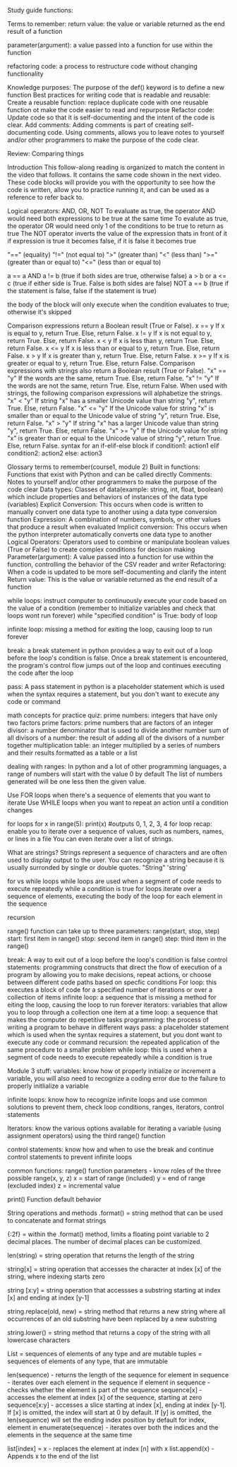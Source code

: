 Study guide functions: 

Terms to remember: 
return value: the value or variable returned as the end result of a function

parameter(argument): a value passed into a function for use within the function

refactoring code: a process to restructure code without changing functionality


Knowledge purposes:
The purpose of the def() keyword is to define a new function
Best practices for writing code that is readable and reusable: 
Create a reusable function: replace duplicate code with one reusable function ot make the code easier to read and repurpose
Refactor code: Update code so that it is self-documenting and the intent of the code is clear.
Add comments: Adding comments is part of creating self-documenting code. Using comments, allows you to leave notes to yourself and/or other programmers to make the purpose of the code clear. 


Review: Comparing things

Introduction
This follow-along reading is organized to match the content in the video that follows. It contains the same code shown in the next video. These code blocks will provide you with the opportunity to see how the code is written, allow you to practice running it, and can be used as a reference to refer back to. 

Logical operators: AND, OR, NOT
To evaluate as true, the operator AND would need both expressions to be true at the same time
To evalute as true, the operator OR would need only 1 of the conditions to be true to return as true
The NOT operator inverts the value of the expression thats in front of it
if expression is true it becomes false, if it is false it becomes true

"==" (equality)
"!=" (not equal to) 
">" (greater than)
"<" (less than)
">=" (greater than or equal to)
"<=" (less than or equal to) 

a == a AND a != b (true if both sides are true, otherwise false)
a > b or a <= c (true if either side is True. False is both sides are false)
NOT a == b (true if the statement is false, false if the statement is true) 

the body of the block will only execute when the condition evaluates to true; otherwise it's skipped

Comparison expressions return a Boolean result (True or False). 
x == y        If x is equal to y, return True. Else, return False.
x != y         If x is not equal to y, return True. Else, return False.
x < y          If x is less than y, return True. Else, return False.
x <= y        If x is less than or equal to y, return True. Else, return False.
x > y          If x is greater than y, return True. Else, return False.
x >= y        If x is greater or equal to y, return True. Else, return False.
Comparison expressions with strings also return a Boolean result (True or False).
"x" == "y"  If the words are the same, return True. Else, return False.
"x" != "y"   If the words are not the same, return True. Else, return False.
When used with strings, the following comparison expressions will alphabetize the strings.
"x" < "y"   	If string "x"  has a smaller Unicode value than string "y", return True.  Else, return False.
"x" <= "y" 	If the Unicode value for string "x" is smaller than or equal to the Unicode value of string "y", return True. Else, return False.
"x" > "y"    	If string "x" has a larger Unicode value than string "y", return True. Else, return False.
"x" >= "y"  	If the Unicode value for string "x" is greater than or equal to the Unicode value of string "y", return True. Else, return False.
syntax for an if-elif-else block
if condition1: 
    action1
elif condition2: 
    action2
else:
    action3

Glossary terms to remember(course1, module 2) 
Built in functions: Functions that exist with Python and can be called directly
Comments: Notes to yourself and/or other programmers to make the purpose of the code clear
Data types: Classes of data(example: string, int, float, boolean) which include properties and behaviors of instances of the data type (variables)
Explicit Conversion: This occurs when code is written to manually convert one data type to another using a data type conversion function
Expression: A combination of numbers, symbols, or other values that produce a result when evaluated
Implicit conversion: This occurs when the python interpreter automatically converts one data type to another
Logical Operators: Operators used to combine or manipulate boolean values (True or False) to create complex conditions for decision making
Parameter(argument): A value passed into a function for use within the function, controlling the behavior of the CSV reader and writer
Refactoring: When a code is updated to be more self-documenting and clarify the intent
Return value: This is the value or variable returned as the end result of a function

while loops: instruct computer to continuously execute your code based on the value of a condition
(remember to initialize variables and check that loops wont run forever) 
while "specified condition" is True:
    body of loop

infinite loop: missing a method for exiting the loop, causing loop to run forever

break: a break statement in python provides a way to exit out of a loop before the loop's condition is false. Once a break statement is encountered, the program's control flow jumps out of the loop and continues executing the code after the loop

pass: A pass statement in python is a placeholder statement which is used when the syntax requires a statement, but you don't want to execute any code or command

math concepts for practice quiz: 
prime numbers: integers that have only two factors
prime factors: prime numbers that are factors of an integer
divisor: a number denominator that is used to divide another number
sum of all divisors of a number: the result of adding all of the divisors of a number together
multiplication table: an integer multiplied by a series of numbers and their results formatted as a table or a list

dealing with ranges: In python and a lot of other programming languages, a range of numbers will start with the value 0 by default
The list of numbers generated will be one less then the given value.

Use FOR loops when there's a sequence of elements that you want to iterate
Use WHILE loops when you want to repeat an action until a condition changes

for loops
for x in range(5): 
    print(x) #outputs 0, 1, 2, 3, 4
for loop recap: enable you to iterate over a sequence of values, such as numbers, names, or lines in a file
You can even iterate over a list of strings.

What are strings?
Strings represent a sequence of characters and are often used to display output to the user. 
You can recognize a string because it is usually surronded by single or double quotes. "String" 'string' 

for vs while loops
while loops are used when a segment of code needs to execute repeatedly while a condition is true
for loops iterate over a sequence of elements, executing the body of the loop for each element in the sequence

recursion

range() function can take up to three parameters: range(start, stop, step)
start: first item in range()
stop: second item in range()
step: third item in the range() 

break: A way to exit out of a loop before the loop's condition is false
control statements: programming constructs that direct the flow of execution of a program by allowing you to make decisions, repeat actions, or choose between different code paths based on specfic conditions
For loop: this executes a block of code for a specified number of iterations or over a collection of items
infinite loop: a sequence that is missing a method for eiting the loop, causing the loop to run forever
iterators: variables that allow you to loop through a collection one item at a time
loop: a sequence that makes the computer do repetitive tasks
programming: the process of writing a program to behave in different ways
pass: a placeholder statement which is used when the syntax requires a statement, but you dont want to execute any code or command
recursion: the repeated application of the same procedure to a smaller problem
while loop: this is used when a segment of code needs to execute repeatedly while a condition is true 

Module 3 stuff: 
variables: know how ot properly initialize or increment a variable, you will also need to recognize a coding error due to the failure to properly initlialize a variable

infinite loops: know how to recognize infinite loops and use common solutions to prevent them, check loop conditions, ranges, iterators, control statements

Iterators: know the various options available for iterating a variable (using assignment operators) using the third range() function

control statements: know how and when to use the break and continue control statements to prevent infinite loops

common functions: 
range() function parameters - know roles of the three possible range(x, y, z)
x = start of range (included)
y = end of range (excluded index)
z = incremental value

print() Function default behavior

String operations and methods
.format() = string method that can be used to concatenate and format strings

{:2f} = within the .format() method, limits a floating point variable to 2 decimal places. The number of decimal places can be customized. 

len(string) = string operation that returns the length of the string

string[x] = string operation that accesses the character at index [x] of the string, where indexing starts zero

string [x:y] = string operation that accessses a substring starting at index [x] and ending at index [y-1] 

string.replace(old, new) = string method that returns a new string where all occurrences of an old substring have been replaced by a new substring

string.lower() = string method that returns a copy of the string with all lowercase characters

List = sequences of elements of any type and are mutable
tuples = sequences of elements of any type, that are immutable

len(sequence) - returns the length of the sequence
for element in sequence - iterates over each element in the sequence
if element in sequence - checks whether the element is part of the sequence
sequence[x] - accesses the element at index [x] of the sequence, starting at zero
sequence[x:y] - accesses a slice starting at index [x], ending at index [y-1]. If [x] is omitted, the index will start at 0 by default. If [y] is omitted, the len(sequence) will set the ending index position by default
for index, element in enumerate(sequence) - iterates over both the indices and the elements in the sequence at the same time

list[index] = x - replaces the element at index [n] with x
list.append(x) - Appends x to the end of the list